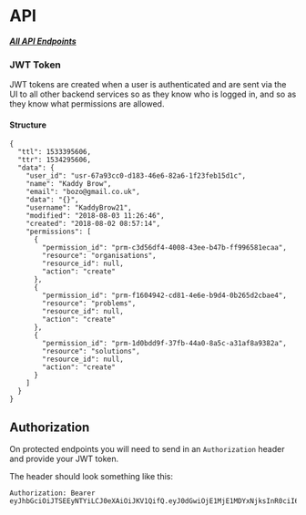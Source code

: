# API

[ ***All API Endpoints*** ](/ENDPOINTS.MD)

### JWT Token

JWT tokens are created when a user is authenticated and are sent via the UI to all other backend services so as they know who is logged in, and so as they know what permissions are allowed.

#### Structure

```
{
  "ttl": 1533395606,
  "ttr": 1534295606,
  "data": {
    "user_id": "usr-67a93cc0-d183-46e6-82a6-1f23feb15d1c",
    "name": "Kaddy Brow",
    "email": "bozo@gmail.co.uk",
    "data": "{}",
    "username": "KaddyBrow21",
    "modified": "2018-08-03 11:26:46",
    "created": "2018-08-02 08:57:14",
    "permissions": [
      {
        "permission_id": "prm-c3d56df4-4008-43ee-b47b-ff996581ecaa",
        "resource": "organisations",
        "resource_id": null,
        "action": "create"
      },
      {
        "permission_id": "prm-f1604942-cd81-4e6e-b9d4-0b265d2cbae4",
        "resource": "problems",
        "resource_id": null,
        "action": "create"
      },
      {
        "permission_id": "prm-1d0bdd9f-37fb-44a0-8a5c-a31af8a9382a",
        "resource": "solutions",
        "resource_id": null,
        "action": "create"
      }
    ]
  }
}
```


## Authorization

On protected endpoints you will need to send in an `Authorization` header and provide your JWT token.

The header should look something like this:

```
Authorization: Bearer eyJhbGciOiJTSEEyNTYiLCJ0eXAiOiJKV1QifQ.eyJ0dGwiOjE1MjE1MDYxNjksInR0ciI6MTUyMTUwOTc2OSwiZGF0YSI6eyJuYW1lIjoiVG9tbXkgQnVtIEJ1bSIsInVzZXJuYW1lIjoidG9tIiwicGVybXMiOnsib3JnYW5pc2F0aW9ucyI6eyJjcmVhdGUiOnt9LCJyZWFkIjp7fSwidXBkYXRlIjp7fSwiZGVsZXRlIjp7fX0sIm1lbWJlcnMiOnsiY3JlYXRlIjp7fSwicmVhZCI6e30sInVwZGF0ZSI6e30sImRlbGV0ZSI6e319LCJwcm9ibGVtIjp7ImNyZWF0ZSI6e30sInJlYWQiOnt9LCJ1cGRhdGUiOnt9LCJkZWxldGUiOnt9fSwicGxlZGdlIjp7ImNyZWF0ZSI6e30sInJlYWQiOnt9LCJ1cGRhdGUiOnt9LCJkZWxldGUiOnt9fX19fQ.793a682302c81bc1f2e2e50d0b4870f0c3215eb9411d03a606894bb738dde51f
```